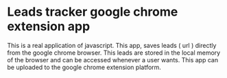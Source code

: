 # Leads tracker google chrome extension app
 This is a real application of javascript. This app, saves leads ( url ) directly from the google chrome browser. This leads are stored in the local memory  of the browser and can be accessed whenever a user wants. This app can be uploaded to the google chrome extension platform. 
